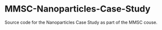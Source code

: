 # MMSC-Nanoparticles-Case-Study
Source code for the Nanoparticles Case Study as part of the MMSC couse.
